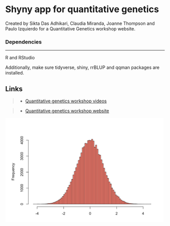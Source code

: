 # Shyny app for quantitative genetics


Created by Sikta Das Adhikari, Claudia Miranda, Joanne Thompson and Paulo Izquierdo for a Quantitative Genetics workshop website.

### Dependencies
_________________________________

R and RStudio

Additionally, make sure tidyverse, shiny, rrBLUP and qqman packages are installed.


## Links

> + [Quantitative genetics workshop videos](https://youtube.com/playlist?list=PLOb4571zCOd8rnWQOTMGnSx5bncpGr9W6)

> + [Quantitative genetics workshop website](https://pauloizquierdo.github.io/Quantitative_Genetics/)


<img src="hist.png" width="500px">

